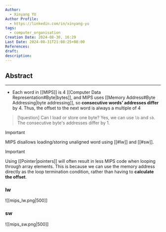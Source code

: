 ```yaml
---
Author:
  - Xinyang YU
Author Profile:
  - https://linkedin.com/in/xinyang-yu
tags:
  - computer_organisation
Creation Date: 2024-08-30, 16:29
Last Date: 2024-08-31T21:08:25+08:00
References: 
draft: 
description: 
---
```

## Abstract
---
- Each word in [[MIPS]] is 4 [[Computer Data Representation#Byte|bytes]], and MIPS uses [[Memory Address#Byte Addressing|byte addressing]], so **consecutive words' addresses differ** by $4$. Thus, the offset to the next word is always a multiple of 4

>[!question] Can I load or store one byte?
> Yes, we can use `lb` and `sb`. The consecutive byte's addresses differ by $1$.

>[!important]
> MIPS disallows loading/storing unaligned word using [[#lw]] and [[#sw]].

>[!important]
>Using [[Pointer|pointers]] will often result in less MIPS code when looping through array elements. This is because we can use the memory address directly as the loop termination condition, rather than having to **calculate the offset**.
### lw
![[mips_lw.png|500]]

### sw
![[mips_sw.png|500]]